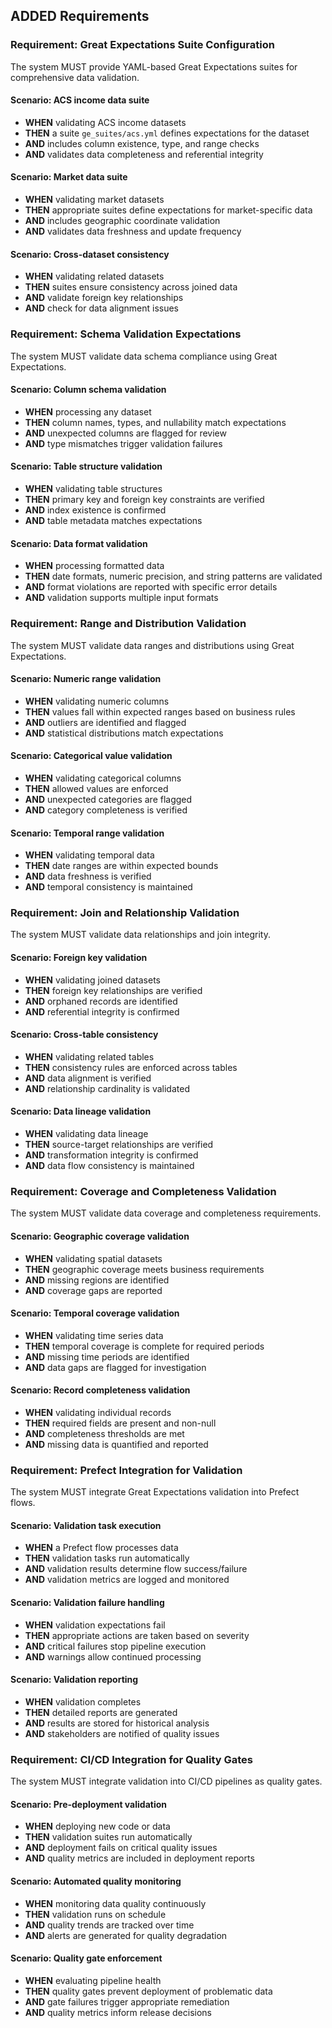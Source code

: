 ## ADDED Requirements
### Requirement: Great Expectations Suite Configuration
The system MUST provide YAML-based Great Expectations suites for comprehensive data validation.

#### Scenario: ACS income data suite
- **WHEN** validating ACS income datasets
- **THEN** a suite `ge_suites/acs.yml` defines expectations for the dataset
- **AND** includes column existence, type, and range checks
- **AND** validates data completeness and referential integrity

#### Scenario: Market data suite
- **WHEN** validating market datasets
- **THEN** appropriate suites define expectations for market-specific data
- **AND** includes geographic coordinate validation
- **AND** validates data freshness and update frequency

#### Scenario: Cross-dataset consistency
- **WHEN** validating related datasets
- **THEN** suites ensure consistency across joined data
- **AND** validate foreign key relationships
- **AND** check for data alignment issues

### Requirement: Schema Validation Expectations
The system MUST validate data schema compliance using Great Expectations.

#### Scenario: Column schema validation
- **WHEN** processing any dataset
- **THEN** column names, types, and nullability match expectations
- **AND** unexpected columns are flagged for review
- **AND** type mismatches trigger validation failures

#### Scenario: Table structure validation
- **WHEN** validating table structures
- **THEN** primary key and foreign key constraints are verified
- **AND** index existence is confirmed
- **AND** table metadata matches expectations

#### Scenario: Data format validation
- **WHEN** processing formatted data
- **THEN** date formats, numeric precision, and string patterns are validated
- **AND** format violations are reported with specific error details
- **AND** validation supports multiple input formats

### Requirement: Range and Distribution Validation
The system MUST validate data ranges and distributions using Great Expectations.

#### Scenario: Numeric range validation
- **WHEN** validating numeric columns
- **THEN** values fall within expected ranges based on business rules
- **AND** outliers are identified and flagged
- **AND** statistical distributions match expectations

#### Scenario: Categorical value validation
- **WHEN** validating categorical columns
- **THEN** allowed values are enforced
- **AND** unexpected categories are flagged
- **AND** category completeness is verified

#### Scenario: Temporal range validation
- **WHEN** validating temporal data
- **THEN** date ranges are within expected bounds
- **AND** data freshness is verified
- **AND** temporal consistency is maintained

### Requirement: Join and Relationship Validation
The system MUST validate data relationships and join integrity.

#### Scenario: Foreign key validation
- **WHEN** validating joined datasets
- **THEN** foreign key relationships are verified
- **AND** orphaned records are identified
- **AND** referential integrity is confirmed

#### Scenario: Cross-table consistency
- **WHEN** validating related tables
- **THEN** consistency rules are enforced across tables
- **AND** data alignment is verified
- **AND** relationship cardinality is validated

#### Scenario: Data lineage validation
- **WHEN** validating data lineage
- **THEN** source-target relationships are verified
- **AND** transformation integrity is confirmed
- **AND** data flow consistency is maintained

### Requirement: Coverage and Completeness Validation
The system MUST validate data coverage and completeness requirements.

#### Scenario: Geographic coverage validation
- **WHEN** validating spatial datasets
- **THEN** geographic coverage meets business requirements
- **AND** missing regions are identified
- **AND** coverage gaps are reported

#### Scenario: Temporal coverage validation
- **WHEN** validating time series data
- **THEN** temporal coverage is complete for required periods
- **AND** missing time periods are identified
- **AND** data gaps are flagged for investigation

#### Scenario: Record completeness validation
- **WHEN** validating individual records
- **THEN** required fields are present and non-null
- **AND** completeness thresholds are met
- **AND** missing data is quantified and reported

### Requirement: Prefect Integration for Validation
The system MUST integrate Great Expectations validation into Prefect flows.

#### Scenario: Validation task execution
- **WHEN** a Prefect flow processes data
- **THEN** validation tasks run automatically
- **AND** validation results determine flow success/failure
- **AND** validation metrics are logged and monitored

#### Scenario: Validation failure handling
- **WHEN** validation expectations fail
- **THEN** appropriate actions are taken based on severity
- **AND** critical failures stop pipeline execution
- **AND** warnings allow continued processing

#### Scenario: Validation reporting
- **WHEN** validation completes
- **THEN** detailed reports are generated
- **AND** results are stored for historical analysis
- **AND** stakeholders are notified of quality issues

### Requirement: CI/CD Integration for Quality Gates
The system MUST integrate validation into CI/CD pipelines as quality gates.

#### Scenario: Pre-deployment validation
- **WHEN** deploying new code or data
- **THEN** validation suites run automatically
- **AND** deployment fails on critical quality issues
- **AND** quality metrics are included in deployment reports

#### Scenario: Automated quality monitoring
- **WHEN** monitoring data quality continuously
- **THEN** validation runs on schedule
- **AND** quality trends are tracked over time
- **AND** alerts are generated for quality degradation

#### Scenario: Quality gate enforcement
- **WHEN** evaluating pipeline health
- **THEN** quality gates prevent deployment of problematic data
- **AND** gate failures trigger appropriate remediation
- **AND** quality metrics inform release decisions
